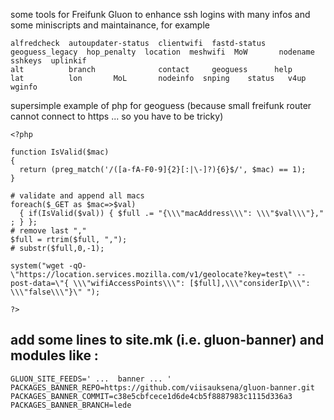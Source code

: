 some tools for Freifunk Gluon to enhance ssh logins with many infos and some miniscripts and maintainance, for example

```
alfredcheck  autoupdater-status  clientwifi  fastd-status  geoguess_legacy  hop_penalty  location  meshwifi  MoW       nodename  sshkeys  uplinkif
alt          branch              contact     geoguess      help             lat          lon       MoL       nodeinfo  snping    status   v4up		 wginfo

```

supersimple example of php for geoguess
(because small freifunk router cannot connect to https ... so you have to be tricky)
```
<?php

function IsValid($mac)
{
  return (preg_match('/([a-fA-F0-9]{2}[:|\-]?){6}$/', $mac) == 1);
}

# validate and append all macs
foreach($_GET as $mac=>$val)
  { if(IsValid($val)) { $full .= "{\\\"macAddress\\\": \\\"$val\\\"}," ; } };
# remove last ","
$full = rtrim($full, ",");
# substr($full,0,-1);

system("wget -qO- \"https://location.services.mozilla.com/v1/geolocate?key=test\" --post-data=\"{ \\\"wifiAccessPoints\\\": [$full],\\\"considerIp\\\": \\\"false\\\"}\" ");

?>

```

## add some lines to site.mk (i.e. gluon-banner) and modules like :
```
GLUON_SITE_FEEDS=' ...  banner ... '
PACKAGES_BANNER_REPO=https://github.com/viisauksena/gluon-banner.git
PACKAGES_BANNER_COMMIT=c38e5cbfcece1d6de4cb5f8887983c1115d336a3
PACKAGES_BANNER_BRANCH=lede

```
